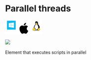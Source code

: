 # Parallel threads

![](<../../../.gitbook/assets/image (85).png>)

![](../../../.gitbook/assets/parallel\_threads.png)

Element that executes scripts in parallel

